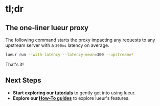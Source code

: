 # tl;dr

## The one-liner lueur proxy

The following command starts the proxy impacting any requests to any upstream
server with a `300ms` latency on average.

```bash
lueur run --with-latency --latency-mean=300 --upstream=* 
```

That's it!

## Next Steps

* **Start exploring our [tutorials](getting-started.md)** to gently get into using lueur.
* **Explore our [How-To guides](../how-to/proxy/faults/configure-latency.md)** to explore lueur's features.
